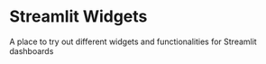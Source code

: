 # Streamlit Widgets
A place to try out different widgets and functionalities for Streamlit dashboards